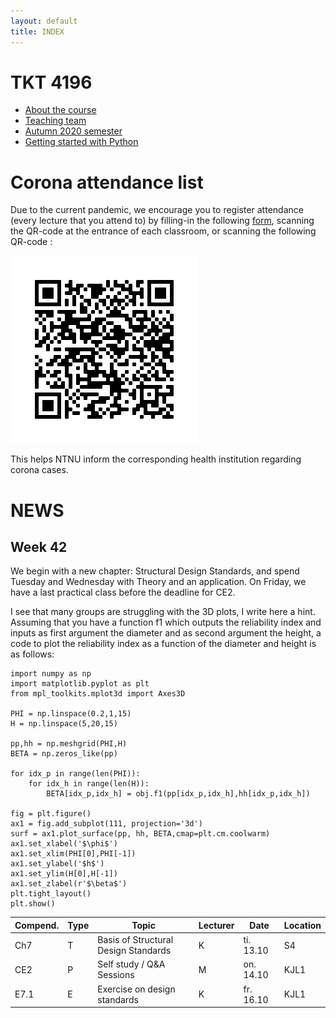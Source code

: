 ```yaml
---
layout: default
title: INDEX
---
```


# TKT 4196

- [About the course](about)
- [Teaching team](team)
- [Autumn 2020 semester](fall2020)
- [Getting started with Python](py_guide)


# Corona attendance list
Due to the current pandemic, we encourage you to register attendance (every lecture that you attend to) by filling-in the following [form](https://forms.gle/Pn1Ar67fCja78CsP9), scanning the QR-code at the entrance of each classroom, or scanning the following QR-code :

![alt text](https://github.com/Jorgemendozaesp/TKT4196-CourseMaterial/blob/master/QR%20Code%20-%20Corona%20form.png?raw=true)

This helps NTNU inform the corresponding health institution regarding corona cases. 

# NEWS
## Week 42

We begin with a new chapter: Structural Design Standards, and spend Tuesday and Wednesday with Theory and an application. On Friday, we have a last practical class before the deadline for CE2. 

I see that many groups are struggling with the 3D plots, I write here a hint. Assuming that you have a function f1 which outputs the reliability index and inputs as first argument the diameter and as second argument the height, a code to plot the reliability index as a function of the diameter and height is as follows:

```
import numpy as np
import matplotlib.pyplot as plt
from mpl_toolkits.mplot3d import Axes3D

PHI = np.linspace(0.2,1,15)
H = np.linspace(5,20,15)

pp,hh = np.meshgrid(PHI,H)
BETA = np.zeros_like(pp)

for idx_p in range(len(PHI)):
    for idx_h in range(len(H)):
        BETA[idx_p,idx_h] = obj.f1(pp[idx_p,idx_h],hh[idx_p,idx_h])
        
fig = plt.figure()
ax1 = fig.add_subplot(111, projection='3d')
surf = ax1.plot_surface(pp, hh, BETA,cmap=plt.cm.coolwarm)
ax1.set_xlabel('$\phi$')
ax1.set_xlim(PHI[0],PHI[-1])
ax1.set_ylabel('$h$')
ax1.set_ylim(H[0],H[-1])
ax1.set_zlabel(r'$\beta$')
plt.tight_layout()
plt.show()
```

| Compend. | Type |     Topic                                                 |	Lecturer |	Date       | Location |
|----------|------|-----------------------------------------------------------|----------|-------------|----------|
| Ch7      | T    |	Basis of Structural Design Standards                      |	  K 	   | ti. 13.10	 |  S4      |
| CE2      | P	  | Self study / Q&A Sessions                                 |   M      | on. 14.10	 |  KJL1    |
| E7.1     | E    | Exercise on design standards                              |   K      | fr. 16.10   |	KJL1    |

